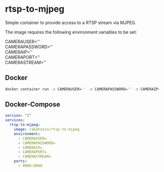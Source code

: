 # rtsp-to-mjpeg

Simple container to provide access to a RTSP stream via MJPEG.

The image requires the following environment variables to be set:

CAMERAUSER=''\
CAMERAPASSWORD=''\
CAMERAIP=''\
CAMERAPORT=''\
CAMERASTREAM=''

## Docker

```bash
docker container run -e CAMERAUSER='' -e CAMERAPASSWORD='' -e CAMERAIP='' -e CAMERAPORT= -e CAMERASTREAM='' -p 9000:8080  rabahzein/rtsp-to-mjpeg
```

## Docker-Compose

```yml
version: "2"
services:
  rtsp-to-mjpeg:
    image: rabahzein/rtsp-to-mjpeg
    environment:
      - CAMERAUSER=
      - CAMERAPASSWORD=
      - CAMERAIP=
      - CAMERAPORT=
      - CAMERASTREAM=
    ports:
      - 9000:8080
```
